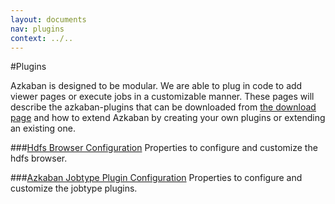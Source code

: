 ```yaml
---
layout: documents
nav: plugins
context: ../..
---
```

#Plugins

Azkaban is designed to be modular. We are able to plug in code to add viewer pages or
execute jobs in a customizable manner. These pages will describe the azkaban-plugins that
can be downloaded from [the download page](../../downloads.html) and how to extend
Azkaban by creating your own plugins or extending an existing one.

###[Hdfs Browser Configuration](./hdfsbrowser.html)
Properties to configure and customize the hdfs browser.

###[Azkaban Jobtype Plugin Configuration](./jobtypeplugin.html)
Properties to configure and customize the jobtype plugins.